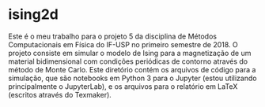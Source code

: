 # ising2d
Este é o meu trabalho para o projeto 5 da disciplina de Métodos Computacionais em Física do IF-USP no primeiro semestre de 2018. O projeto consiste em simular o modelo de Ising para a magnetização de um material bidimensional com condições periódicas de contorno através do método de Monte Carlo. Este diretório contém os arquivos de código para a simulação, que são notebooks em Python 3 para o Jupyter (estou utilizando principalmente o JupyterLab), e os arquivos para o relatório em LaTeX (escritos através do Texmaker).

